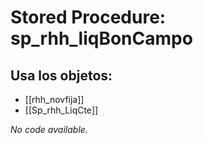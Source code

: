# Stored Procedure: sp_rhh_liqBonCampo

## Usa los objetos:
- [[rhh_novfija]]
- [[Sp_rhh_LiqCte]]

*No code available.*
